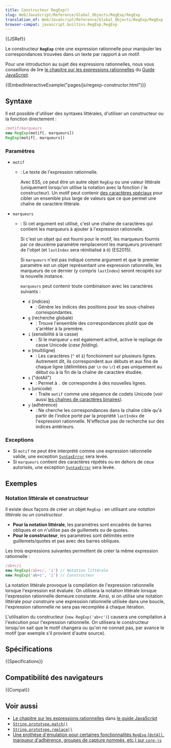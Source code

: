 ```yaml
---
title: Constructeur RegExp()
slug: Web/JavaScript/Reference/Global_Objects/RegExp/RegExp
translation_of: Web/JavaScript/Reference/Global_Objects/RegExp/RegExp
browser-compat: javascript.builtins.RegExp.RegExp
---
```


{{JSRef}}

Le constructeur **`RegExp`** crée une expression rationnelle pour manipuler les correspondances trouvées dans un texte par rapport à un motif.

Pour une introduction au sujet des expressions rationnelles, nous vous conseillons de lire [le chapitre sur les expressions rationnelles](/fr/docs/Web/JavaScript/Guide/Regular_Expressions) du [Guide JavaScript](/fr/docs/Web/JavaScript/Guide).

{{EmbedInteractiveExample("pages/js/regexp-constructor.html")}}

## Syntaxe

Il est possible d'utiliser des syntaxes littérales, d'utiliser un constructeur ou la fonction directement&nbsp;:

```js
/motif/marqueurs
new RegExp(motif[, marqueurs])
RegExp(motif[, marqueurs])
```

### Paramètres

- `motif`

  - : Le texte de l'expression rationnelle.

    Avec ES5, ce peut être un autre objet `RegExp` ou une valeur littérale (uniquement lorsqu'on utilise la notation avec la fonction / le constructeur). Un motif peut contenir [des caractères spéciaux](/fr/docs/Web/JavaScript/Guide/Regular_Expressions) pour cibler un ensemble plus large de valeurs que ce que permet une chaîne de caractère littérale.

- `marqueurs`

  - : Si cet argument est utilisé, c'est une chaîne de caractères qui contient les marqueurs à ajouter à l'expression rationnelle.

    Si c'est un objet qui est fourni pour le motif, les marqueurs fournis par ce deuxième paramètre remplaceront les marqueurs provenant de l'objet (et `lastIndex` sera réinitialisé à `0`) (ES2015).

    Si `marqueurs` n'est pas indiqué comme argument et que le premier paramètre est un objet représentant une expression rationnelle, les marqueurs de ce dernier (y compris `lastIndex`) seront recopiés sur la nouvelle instance.

    `marqueurs` peut contenir toute combinaison avec les caractères suivants&nbsp;:

    - `d` (indices)
      - : Génère les indices des positions pour les sous-chaînes correspondantes.
    - `g` (recherche globale)
      - : Trouve l'ensemble des correspondances plutôt que de s'arrêter à la première.
    - `i` (sensibilité à la casse)
      - : Si le marqueur `u` est également activé, active le repliage de casse Unicode (<i lang="en">case folding</i>).
    - `m` (multiligne)
      - :  Les caractères (`^` et `$`) fonctionnent sur plusieurs lignes. Autrement dit, ils correspondent aux débuts et aux fins de chaque ligne (délimitées par `\n` ou `\r`) et pas uniquement au début ou à la fin de la chaîne de caractère étudiée.
    - `s` ("dotAll")
      - : Permet à `.` de correspondre à des nouvelles lignes.
    - `u` (unicode)
      - : Traite `motif` comme une séquence de codets Unicode (voir aussi [les chaînes de caractères binaires](/fr/docs/Web/API/DOMString/Binary)).
    - `y` (adhérence)
      - : Ne cherche les correspondances dans la chaîne cible qu'à partir de l'indice porté par la propriété `lastIndex` de l'expression rationnelle. N'effectue pas de recherche sur des indices antérieurs.

### Exceptions

- Si `motif` ne peut être interprété comme une expression rationnelle valide, une exception [`SyntaxError`](/fr/docs/Web/JavaScript/Reference/Global_Objects/SyntaxError) sera levée.
- Si `marqueurs` contient des caractères répétés ou en dehors de ceux autorisés, une exception [`SyntaxError`](/fr/docs/Web/JavaScript/Reference/Global_Objects/SyntaxError) sera levée.

## Exemples

### Notation littérale et constructeur

Il existe deux façons de créer un objet `RegExp`&nbsp;: en utilisant _une notation littérale_ ou _un constructeur_.

- **Pour la notation littérale**, les paramètres sont encadrés de barres obliques et on n'utilise pas de guillemets ou de quotes.
- **Pour le constructeur**, les paramètres sont délimités entre guillemets/quotes et pas avec des barres obliques.

Les trois expressions suivantes permettent de créer la même expression rationnelle&nbsp;:

```js
/ab+c/i
new RegExp(/ab+c/, 'i') // Notation littérale
new RegExp('ab+c', 'i') // Constructeur
```

La notation littérale provoque la compilation de l'expression rationnelle lorsque l'expression est évaluée. On utilisera la notation littérale lorsque l'expression rationnelle demeure constante. Ainsi, si on utilise une notation littérale pour construire une expression rationnelle utilisée dans une boucle, l'expression rationnelle ne sera pas recompilée à chaque itération.

L'utilisation du constructeur (`new RegExp('ab+c')`) causera une compilation à l'exécution pour l'expression rationnelle. On utilisera le constructeur lorsqu'on sait que le motif changera ou qu'on ne connait pas, par avance le motif (par exemple s'il provient d'autre source).

## Spécifications

{{Specifications}}

## Compatibilité des navigateurs

{{Compat}}

## Voir aussi

- [Le chapitre sur les expressions rationnelles](/fr/docs/Web/JavaScript/Guide/Regular_Expressions) dans [le guide JavaScript](/fr/docs/Web/JavaScript/Guide)
- [`String.prototype.match()`](/fr/docs/Web/JavaScript/Reference/Global_Objects/String/match)
- [`String.prototype.replace()`](/fr/docs/Web/JavaScript/Reference/Global_Objects/String/replace)
- [Une prothèse d'émulation pour certaines fonctionnalités `RegExp` (`dotAll`, marqueur d'adhérence, groupes de capture nommés, etc.) sur `core-js`](https://github.com/zloirock/core-js#ecmascript-string-and-regexp)
